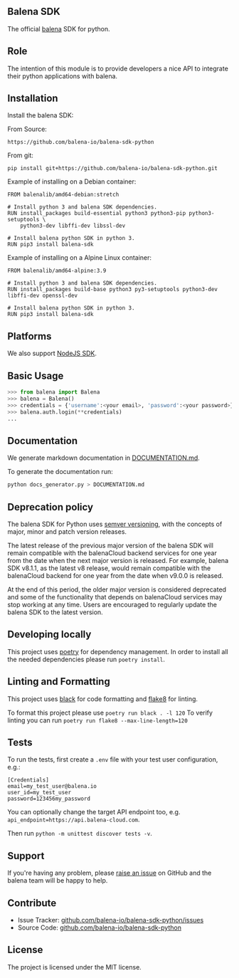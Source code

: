 Balena SDK
---------

The official [balena](https://balena.io/) SDK for python.

Role
----

The intention of this module is to provide developers a nice API to integrate their python applications with balena.

Installation
------------

Install the balena SDK:

From Source:
```
https://github.com/balena-io/balena-sdk-python
```

From git:
```
pip install git+https://github.com/balena-io/balena-sdk-python.git
```

Example of installing on a Debian container:
```
FROM balenalib/amd64-debian:stretch

# Install python 3 and balena SDK dependencies.
RUN install_packages build-essential python3 python3-pip python3-setuptools \
    python3-dev libffi-dev libssl-dev

# Install balena python SDK in python 3.
RUN pip3 install balena-sdk
```

Example of installing on a Alpine Linux container:
```
FROM balenalib/amd64-alpine:3.9

# Install python 3 and balena SDK dependencies.
RUN install_packages build-base python3 py3-setuptools python3-dev libffi-dev openssl-dev

# Install balena python SDK in python 3.
RUN pip3 install balena-sdk
```

Platforms
---------

We also support [NodeJS SDK](https://github.com/balena-io/balena-sdk).

Basic Usage
-----------

```python
>>> from balena import Balena
>>> balena = Balena()
>>> credentials = {'username':<your email>, 'password':<your password>}
>>> balena.auth.login(**credentials)
...
```

Documentation
-------------

We generate markdown documentation in [DOCUMENTATION.md](https://github.com/balena-io/balena-sdk-python/blob/master/DOCUMENTATION.md).

To generate the documentation run:
```bash
python docs_generator.py > DOCUMENTATION.md
```

Deprecation policy
------------------

The balena SDK for Python uses [semver versioning](https://semver.org/), with the concepts of major, minor and patch version releases.

The latest release of the previous major version of the balena SDK will remain compatible with the balenaCloud backend services for one year from the date when the next major version is released.
For example, balena SDK v8.1.1, as the latest v8 release, would remain compatible with the balenaCloud backend for one year from the date when v9.0.0 is released.

At the end of this period, the older major version is considered deprecated and some of the functionality that depends on balenaCloud services may stop working at any time.
Users are encouraged to regularly update the balena SDK to the latest version.

Developing locally
-----
This project uses [poetry](https://python-poetry.org/) for dependency management. In order to install all the needed dependencies please run `poetry install`.

Linting and Formatting
-----
This project uses [black](https://pypi.org/project/black/) for code formatting and [flake8](https://flake8.pycqa.org/en/latest/) for linting.

To format this project please use `poetry run black . -l 120`
To verify linting you can run `poetry run flake8 --max-line-length=120`

Tests
-----

To run the tests, first create a `.env` file with your test user configuration, e.g.:

```
[Credentials]
email=my_test_user@balena.io
user_id=my_test_user
password=123456my_password
```

You can optionally change the target API endpoint too, e.g. `api_endpoint=https://api.balena-cloud.com`.

Then run `python -m unittest discover tests -v`.

Support
-------

If you're having any problem, please [raise an issue](https://github.com/balena-io/balena-sdk-python/issues/new) on GitHub and the balena team will be happy to help.

Contribute
----------

- Issue Tracker: [github.com/balena-io/balena-sdk-python/issues](https://github.com/balena-io/balena-sdk-python/issues)
- Source Code: [github.com/balena-io/balena-sdk-python](https://github.com/balena-io/balena-sdk-python)

License
-------

The project is licensed under the MIT license.
